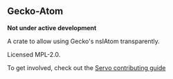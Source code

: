 Gecko-Atom
----------

**Not under active development**

A crate to allow using Gecko's nsIAtom transparently.

Licensed MPL-2.0.

To get involved, check out the [Servo contributing
guide](https://github.com/servo/servo/blob/master/CONTRIBUTING.md)

